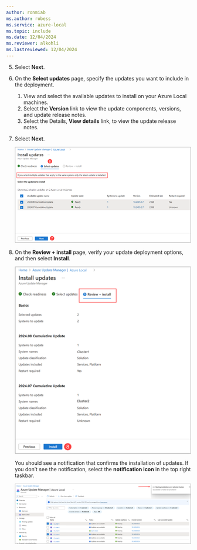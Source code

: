 ```yaml
---
author: ronmiab
ms.author: robess
ms.service: azure-local
ms.topic: include
ms.date: 12/04/2024
ms.reviewer: alkohli
ms.lastreviewed: 12/04/2024
---
```



5. Select **Next**.

6. On the **Select updates** page, specify the updates you want to include in the deployment.
    1. View and select the available updates to install on your Azure Local machines.
    2. Select the **Version** link to view the update components, versions, and update release notes.
    3. Select the Details, **View details** link, to view the update release notes.

7. Select **Next**.

    [![Screenshot to specify system updates in Azure Update Manager.](./media/azure-portal-install-updates/select-updates.png)](media/azure-portal-install-updates/select-updates.png#lightbox)

8. On the **Review + install** page, verify your update deployment options, and then select **Install**.

    [![Screenshot to review and install system updates in Azure Update Manager.](./media/azure-portal-install-updates/review-plus-install-1.png)](media/azure-portal-install-updates/review-plus-install-1.png#lightbox)

   You should see a notification that confirms the installation of updates. If you don’t see the notification, select the **notification icon** in the top right taskbar.

    [![Screenshot of the notification icon while installing system updates in Azure Update Manager.](./media/azure-portal-install-updates/installation-notification.png)](media/azure-portal-install-updates/installation-notification.png#lightbox)
